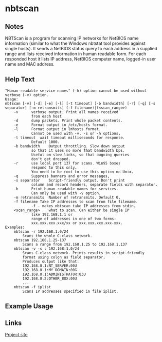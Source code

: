 # nbtscan

Notes
-------
NBTScan is a program for scanning IP networks for NetBIOS name information (similar to what the Windows nbtstat tool provides against single hosts). It sends a NetBIOS status query to each address in a supplied range and lists received information in human readable form. For each responded host it lists IP address, NetBIOS computer name, logged-in user name and MAC address.

Help Text
-------
```
"Human-readable service names" (-h) option cannot be used without verbose (-v) option.
Usage:
nbtscan [-v] [-d] [-e] [-l] [-t timeout] [-b bandwidth] [-r] [-q] [-s separator] [-m retransmits] (-f filename)|(<scan_range>) 
	-v		verbose output. Print all names received
			from each host
	-d		dump packets. Print whole packet contents.
	-e		Format output in /etc/hosts format.
	-l		Format output in lmhosts format.
			Cannot be used with -v, -s or -h options.
	-t timeout	wait timeout milliseconds for response.
			Default 1000.
	-b bandwidth	Output throttling. Slow down output
			so that it uses no more that bandwidth bps.
			Useful on slow links, so that ougoing queries
			don't get dropped.
	-r		use local port 137 for scans. Win95 boxes
			respond to this only.
			You need to be root to use this option on Unix.
	-q		Suppress banners and error messages,
	-s separator	Script-friendly output. Don't print
			column and record headers, separate fields with separator.
	-h		Print human-readable names for services.
			Can only be used with -v option.
	-m retransmits	Number of retransmits. Default 0.
	-f filename	Take IP addresses to scan from file filename.
			-f - makes nbtscan take IP addresses from stdin.
	<scan_range>	what to scan. Can either be single IP
			like 192.168.1.1 or
			range of addresses in one of two forms: 
			xxx.xxx.xxx.xxx/xx or xxx.xxx.xxx.xxx-xxx.
Examples:
	nbtscan -r 192.168.1.0/24
		Scans the whole C-class network.
	nbtscan 192.168.1.25-137
		Scans a range from 192.168.1.25 to 192.168.1.137
	nbtscan -v -s : 192.168.1.0/24
		Scans C-class network. Prints results in script-friendly
		format using colon as field separator.
		Produces output like that:
		192.168.0.1:NT_SERVER:00U
		192.168.0.1:MY_DOMAIN:00G
		192.168.0.1:ADMINISTRATOR:03U
		192.168.0.2:OTHER_BOX:00U
		...
	nbtscan -f iplist
		Scans IP addresses specified in file iplist.
```

Example Usage
-------

Links
-------
[Project site](http://www.unixwiz.net/tools/nbtscan.html)

